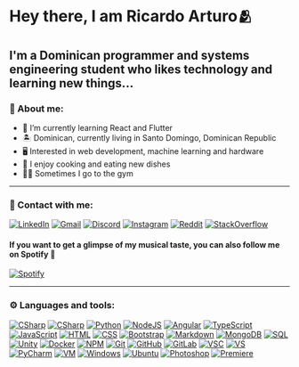 # Hey there, I am Ricardo Arturo🫂

## I'm a Dominican programmer and systems engineering student who likes technology and learning new things...

### 📖 About me:

- 🧠 I’m currently learning React and Flutter
- 🏝️ Dominican, currently living in Santo Domingo, Dominican Republic
- 🖥️ Interested in web development, machine learning and hardware
- 🍖 I enjoy cooking and eating new dishes
- 💪🏽 Sometimes I go to the gym

---

### 👤 Contact with me:

[![LinkedIn](https://img.shields.io/badge/LinkedIn-blue?style=for-the-badge&logo=linkedin&logoColor=white)](https://www.linkedin.com/in/ricardo-ramirez-a23459221/)
[![Gmail](https://img.shields.io/badge/ricaiditodev@gmail.com-f44336?style=for-the-badge&logo=gmail&logoColor=white)](ricaiditodev@gmail.com)
[![Discord](https://img.shields.io/badge/Ricaidito%239186-%237289DA.svg?style=for-the-badge&logo=discord&logoColor=white)]()
[![Instagram](https://img.shields.io/badge/Instagram-E4405F?style=for-the-badge&logo=instagram&logoColor=white)](https://www.instagram.com/ricaidito/)
[![Reddit](https://img.shields.io/badge/Reddit-orange?style=for-the-badge&logo=reddit&logoColor=white)](https://www.reddit.com/user/Rckchard)
[![StackOverflow](https://img.shields.io/badge/StackOverflow-grey?style=for-the-badge&logo=stackoverflow&logoColor=black)](https://stackoverflow.com/users/11359916/ricaidito)

#### If you want to get a glimpse of my musical taste, you can also follow me on Spotify 🎵

[![Spotify](https://img.shields.io/badge/Spotify-23cf5f?style=for-the-badge&logo=spotify&logoColor=white)]()

---

### ⚙️ Languages and tools:

[![CSharp](https://img.shields.io/badge/C%23-280068?style=for-the-badge&logo=csharp&logoColor=white)]()
[![CSharp](https://img.shields.io/badge/.NET-67217a?style=for-the-badge&logo=.net&logoColor=white)]()
[![Python](https://img.shields.io/badge/Python-3476ab?style=for-the-badge&logo=python&logoColor=white)]()
[![NodeJS](https://img.shields.io/badge/Node.JS-8ac400?style=for-the-badge&logo=node.js&logoColor=white)]()
[![Angular](https://img.shields.io/badge/Angular-dd0031?style=for-the-badge&logo=angular&logoColor=white)]()
[![TypeScript](https://img.shields.io/badge/TypeScript-017acb?style=for-the-badge&logo=typescript&logoColor=white)]()
[![JavaScript](https://img.shields.io/badge/JavaScript-2b2d2f?style=for-the-badge&logo=javascript&logoColor=f7df1e)]()
[![HTML](https://img.shields.io/badge/HTML-e54c21?style=for-the-badge&logo=html5&logoColor=white)]()
[![CSS](https://img.shields.io/badge/CSS-264de4?style=for-the-badge&logo=css3&logoColor=white)]()
[![Bootstrap](https://img.shields.io/badge/Bootstrap-8c0bfd?style=for-the-badge&logo=bootstrap&logoColor=white)]()
[![Markdown](https://img.shields.io/badge/Markdown-3e9de8?style=for-the-badge&logo=markdown&logoColor=white)]()
[![MongoDB](https://img.shields.io/badge/MongoDB-00ed64?style=for-the-badge&logo=mongodb&logoColor=white)]()
[![SQL](https://img.shields.io/badge/SQL-00618b?style=for-the-badge&logo=mysql&logoColor=white)]()
[![Unity](https://img.shields.io/badge/Unity-808080?style=for-the-badge&logo=unity&logoColor=black)]()
[![Docker](https://img.shields.io/badge/Docker-2496ed?style=for-the-badge&logo=docker&logoColor=white)]()
[![NPM](https://img.shields.io/badge/NPM-e32e37?style=for-the-badge&logo=npm&logoColor=white)]()
[![Git](https://img.shields.io/badge/Git-orange?style=for-the-badge&logo=git&logoColor=white)]()
[![GitHub](https://img.shields.io/badge/GitHub-black?style=for-the-badge&logo=github&logoColor=white)]()
[![GitLab](https://img.shields.io/badge/GitLab-grey?style=for-the-badge&logo=gitlab&logoColor=white)]()
[![VSC](https://img.shields.io/badge/Visual%20Studio%20Code-00a5f4?style=for-the-badge&logo=visualstudiocode&logoColor=white)]()
[![VS](https://img.shields.io/badge/Visual%20Studio-743db4?style=for-the-badge&logo=visualstudio&logoColor=white)]()
[![PyCharm](https://img.shields.io/badge/PyCharm-f6eb53?style=for-the-badge&logo=pycharm&logoColor=black)]()
[![VM](https://img.shields.io/badge/VirtualBox-173961?style=for-the-badge&logo=virtualbox&logoColor=white)]()
[![Windows](https://img.shields.io/badge/Windows-0357f7?style=for-the-badge&logo=windows&logoColor=white)]()
[![Ubuntu](https://img.shields.io/badge/Ubuntu-de4815?style=for-the-badge&logo=ubuntu&logoColor=white)]()
[![Photoshop](https://img.shields.io/badge/Photoshop-001833?style=for-the-badge&logo=adobephotoshop&logoColor=white)]()
[![Premiere](https://img.shields.io/badge/Premiere%20Pro-00005b?style=for-the-badge&logo=adobepremierepro&logoColor=white)]()
